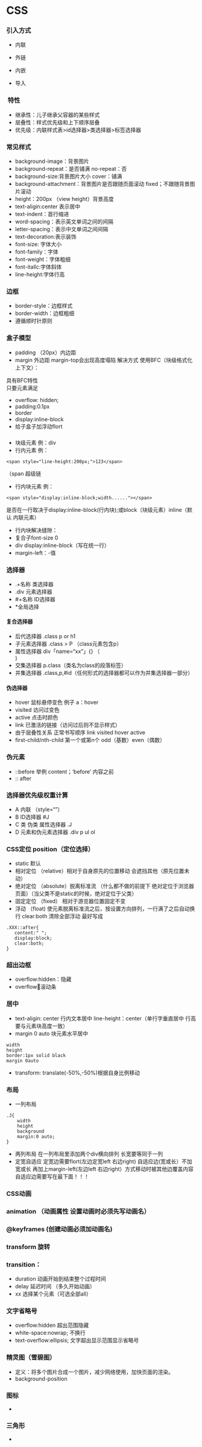 # CSS

### 引入方式    
- 内联

- 外链

- 内嵌

- 导入


###  特性  
- 继承性：儿子继承父容器的某些样式
- 层叠性：样式优先级和上下顺序层叠
- 优先级：内联样式表>id选择器>类选择器>标签选择器

### 常见样式
- background-image：背景图片
- background-repeat：是否铺满 no-repeat：否 
- background-size:背景图片大小  cover：铺满
- background-attachment：背景图片是否跟随页面滚动 fixed；不跟随背景图片滚动 
- height：200px （view height）背景高度
- text-aligin:center 表示居中
- text-indent：首行缩进
- word-spacing：表示英文单词之间的间隔
- letter-spacing：表示中文单词之间间隔
- text-decoration:表示装饰
- font-size: 字体大小
- font-family：字体
- font-weight：字体粗细
- font-itallc:字体斜体
- line-height:字体行高

### 边框
- border-style：边框样式
- border-width：边框粗细
- 遵循顺时针原则

### 盒子模型
- padding （20px）内边距
- margin  外边距  margin-top会出现高度塌陷 解决方式 使用BFC（块级格式化上下文）：

具有BFC特性            
只要元素满足
- overflow: hidden;
- padding:0.1px
- border
- display:inline-block
- 给子盒子加浮动flort　


###
- 块级元素 例：div
- 行内元素 例：
```
<span style="line-height:200px;">123</span>
```
（span 超级链 
- 行内块元素  例：
```
<span style="display:inline-block;width......"></span> 
```
是否在一行取决于display:inline-block(行内块);或block（块级元素）inline（默认 内联元素）
- 行内块解决缝隙：
- 复合子font-size 0
- div display:inline-block（写在统一行）
- margin-left：-值
### 选择器
- .+名称 类选择器
- .div 元素选择器
- #+名称 ID选择器
- *全局选择
#### 复合选择器
- 后代选择器     .class p or h1
- 子元素选择器    .class > P （class元素包含p）
- 属性选择器    div「name=“xx”」{} （<div name="xx"></div>)
- 交集选择器    p.class（类名为class的段落标签）
- 并集选择器    .class,p,#id（任何形式的选择器都可以作为并集选择器一部分）

#### 伪选择器
- hover  鼠标悬停变色 例子 a：hover
- visited 访问过变色
- active 点击时颜色
- link  已激活的链接（访问过后则不显示样式）
- 由于层叠性关系 正常书写顺序 link visited hover active
- first-child/nth-child 第一个或第n个 odd（基数）even（偶数）

### 伪元素 
- ::before 举例 content；‘before’ 内容之前
- :: after

### 选择器优先级权重计算
- A 内联 （style=“”）  
- B ID选择器 #J   
- C 类 伪类 属性选择器 .J
- D 元素和伪元素选择器 .div p ul ol

### CSS定位 position（定位选择）
- static 默认
- 相对定位 （relative）相对于自身原先的位置移动 会遮挡其他（原先位置未动）
- 绝对定位 （absolute）脱离标准流 （什么都不做的前提下 绝对定位于浏览器页面）（当父类不是static的时候，绝对定位于父类）
- 固定定位 （fixed） 相对于游览器位置固定不变
- 浮动  （float) 使元素脱离标准流之后，按设置方向排列，一行满了之后自动换行 clear:both  清除全部浮动 最好写成
```
.XXX::after{
   content:" ";
   display:block; 
   clear:both;
}
```
### 超出边框
- overflow:hidden：隐藏
- overflow:scroll:滚动条

### 居中
- text-aligin: center 行内文本居中 line-height：center（单行字垂直居中 行高要与元素块高度一致）
- margin 0 auto 块元素水平居中
```
width
height
border:1px solid black
margin 0auto
```

-  transform: translate(-50%,-50%)根据自身比例移动

### 布局
- 一列布局
```
.J{
    width
    height
    background
    margin:0 auto;
}
```
- 两列布局 在一列布局里添加两个div横向排列 长宽要等同于一列
- 定宽自适应 定宽边需要flort(左边定宽left 右边right) 自适应边(宽或长）不加宽或长 再加上margin-left(左边left 右边right）方式移动时被其他边覆盖内容 自适应边需要写在最下面！！！


### CSS动画
### animation （动画属性 设置动画时必须先写动画名）
### @keyframes (创建动画必须加动画名)
### transform 旋转

### transition：
- duration 动画开始到结束整个过程时间
- delay 延迟时间 （多久开始动画）
- xx 选择某个元素（可选全部all）

### 文字省略号
- overflow:hidden 超出范围隐藏
- white-space:nowrap; 不换行
- text-overflow:ellipsis; 文字超出显示范围显示省略号 

### 精灵图（雪碧图）
- 定义：将多个图片合成一个图片，减少网络使用，加快页面的渲染。
- background-position

### 图标
- 

### 三角形
- 
